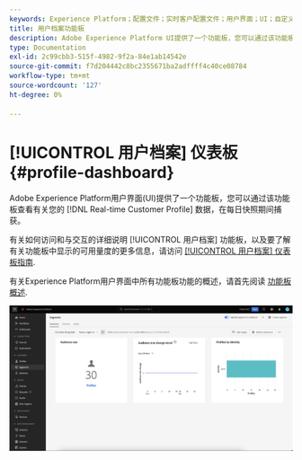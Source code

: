 ```yaml
---
keywords: Experience Platform；配置文件；实时客户配置文件；用户界面；UI；自定义；配置文件功能板；功能板
title: 用户档案功能板
description: Adobe Experience Platform UI提供了一个功能板，您可以通过该功能板查看有关实时客户配置文件数据的重要信息。
type: Documentation
exl-id: 2c99cbb3-515f-4982-9f2a-84e1ab14542e
source-git-commit: f7d204442c8bc2355671ba2adffff4c40ce08784
workflow-type: tm+mt
source-wordcount: '127'
ht-degree: 0%

---
```


# [!UICONTROL 用户档案] 仪表板 {#profile-dashboard}

Adobe Experience Platform用户界面(UI)提供了一个功能板，您可以通过该功能板查看有关您的 [!DNL Real-time Customer Profile] 数据，在每日快照期间捕获。

有关如何访问和与交互的详细说明 [!UICONTROL 用户档案] 功能板，以及要了解有关功能板中显示的可用量度的更多信息，请访问 [[!UICONTROL 用户档案] 仪表板指南](../../dashboards/guides/profiles.md).

有关Experience Platform用户界面中所有功能板功能的概述，请首先阅读 [功能板概述](../../dashboards/home.md).

![随即会显示“配置文件”功能板。](../images/profile-dashboard/dashboard-overview.png)
